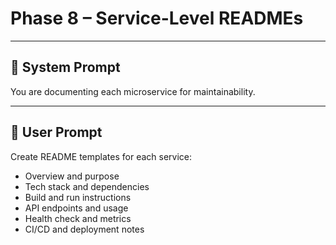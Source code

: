 # Phase 8 – Service-Level READMEs

---

## 🧠 System Prompt

You are documenting each microservice for maintainability.

---

## 💬 User Prompt

Create README templates for each service:
- Overview and purpose
- Tech stack and dependencies
- Build and run instructions
- API endpoints and usage
- Health check and metrics
- CI/CD and deployment notes